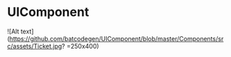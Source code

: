 # UIComponent

![Alt text](https://github.com/batcodegen/UIComponent/blob/master/Components/src/assets/Ticket.jpg? =250x400)
